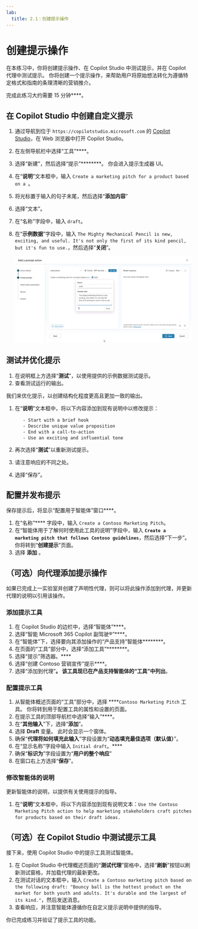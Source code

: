 ```yaml
---
lab:
  title: 2.1：创建提示操作
---
```


# 创建提示操作

在本练习中，你将创建提示操作、在 Copilot Studio 中测试提示，并在 Copilot 代理中测试提示。 你将创建一个提示操作，来帮助用户将原始想法转化为遵循特定格式和指南的条理清晰的营销推介。

完成此练习大约需要 15 分钟****。

## 在 Copilot Studio 中创建自定义提示

1. 通过导航到位于 `https://copilotstudio.microsoft.com` 的 [Copilot Studio](https://copilotstudio.microsoft.com)，在 Web 浏览器中打开 Copilot Studio。
1. 在左侧导航栏中选择“工具”****。
1. 选择“新建”，然后选择“提示”********。 你会进入提示生成器 UI。
1. 在“**说明**”文本框中，输入 `Create a marketing pitch for a product based on a `。
1. 将光标置于输入的句子末尾，然后选择“**添加内容**”
1. 选择“文本”。
1. 在“名称”字段中，输入 `draft`。
1.  在“**示例数据**”字段中，输入 `The Mighty Mechanical Pencil is new, exciting, and useful. It's not only the first of its kind pencil, but it's fun to use.`，然后选择“**关闭**”。

    ![Copilot Studio 中提示生成器 UI 的屏幕截图，其中显示了名称配置为“draft”的输入变量。](../Media/prompt-action-input.png)

## 测试并优化提示

1. 在说明框上方选择“**测试**”，以使用提供的示例数据测试提示。
1. 查看测试运行的输出。

我们来优化提示，以创建结构化程度更高且更加一致的输出。

1. 在“**说明**”文本框中，将以下内容添加到现有说明中以修改提示：

    ```The pitch should follow the following Contoso guidelines:
       - Start with a brief hook
       - Describe unique value proposition
       - End with a call-to-action
       - Use an exciting and influential tone
    ```

1. 再次选择“**测试**”以重新测试提示。
1. 请注意响应的不同之处。
1. 选择“保存”。

## 配置并发布提示

保存提示后，将显示“配置用于智能体”窗口****。

1. 在“名称”**** 字段中，输入 `Create a Contoso Marketing Pitch`。
1. 在“智能体用于了解何时使用此工具的说明”字段中，输入 ****`Create a marketing pitch that follows Contoso guidelines`****，然后选择“下一步”。 你将转到“**创建提示**”页面。
1. 选择 **添加** 。

## （可选）向代理添加提示操作

如果已完成上一实验室并创建了声明性代理，则可以将此操作添加到代理，并更新代理的说明以引用该操作。

### 添加提示工具

1. 在 Copilot Studio 的边栏中，选择“智能体”****。
1. 选择“智能 Microsoft 365 Copilot 副驾驶®”****。
1. 在“智能体”下，选择要向其添加操作的“产品支持”智能体********。
1. 在页面的“工具”部分中，选择“添加工具”********。
1. 选择“提示”筛选器。****
1. 选择“创建 Contoso 营销宣传”提示****。
1. 选择“添加到代理”****。 该工具现已在产品支持智能体的“工具”中列出****。

### 配置提示工具

1. 从智能体概述页面的“工具”部分中，选择 ****`Contoso Marketing Pitch` 工具。 你将转到用于配置工具的属性和设置的页面。
1. 在提示工具的顶部导航栏中选择“输入”****。
1. 在“**其他输入**”下，选择“**添加**”。
1. 选择 **Draft** 变量。 此时会显示一个窗体。
1. 确保“**代理将如何填充此输入**”字段设置为“**动态填充最佳选项（默认值）**”。
1. 在“显示名称”字段中输入 `Initial draft`。****
1. 确保“**标识为**”字段设置为“**用户的整个响应**”
1. 在窗口右上方选择“**保存**”。

### 修改智能体的说明

更新智能体的说明，以提供有关使用提示的指导。

1. 在“**说明**”文本框中，将以下内容添加到现有说明文本：`Use the Contoso Marketing Pitch action to help marketing stakeholders craft pitches for products based on their draft ideas.`

## （可选）在 Copilot Studio 中测试提示工具

接下来，使用 Copilot Studio 中的提示工具测试智能体。

1. 在 Copilot Studio 中代理概述页面的“**测试代理**”窗格中，选择“**刷新**”按钮以刷新测试窗格，并加载代理的最新更改。
1. 在测试对话的文本框中，输入 `Create a Contoso marketing pitch based on the following draft: "Bouncy ball is the hottest product on the market for both youth and adults. It's durable and the largest of its kind."`，然后发送消息。
1. 查看响应，并注意智能体遵循你在自定义提示说明中提供的指导。

你已完成练习并验证了提示工具的功能。
